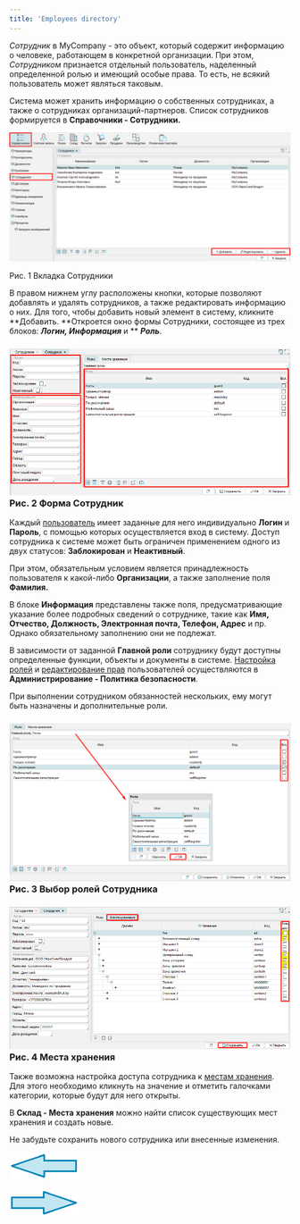 ```yaml
---
title: 'Employees directory'
---
```


*Сотрудник* в MyCompany - это объект, который содержит информацию о человеке, работающем в конкретной организации. При этом, *Сотрудником* признается отдельный пользователь, наделенный определенной ролью и имеющий особые права. То есть, не всякий пользователь может являться таковым.

Система может хранить информацию о собственных сотрудниках, а также о сотрудниках организаций-партнеров. Список сотрудников формируется в **Справочники - Сотрудники.**

![](attachments/20711668/20711672.png)  
  
Рис. 1 Вкладка Сотрудники

  

В правом нижнем углу расположены кнопки, которые позволяют добавлять и удалять сотрудников, а также редактировать информацию о них. Для того, чтобы добавить новый элемент в систему, кликните **Добавить. **Откроется окно формы Сотрудники, состоящее из трех блоков: ***Логин, Информация*** и ** ***Роль***.

### ![](attachments/20711668/20711671.png)  Рис. 2 Форма Сотрудник

  

Каждый [пользователь](Users.md) имеет заданные для него индивидуально **Логин** и **Пароль**, с помощью которых осуществляется вход в систему. Доступ сотрудника к системе может быть ограничен применением одного из двух статусов: **Заблокирован** и **Неактивный**.

При этом, обязательным условием является принадлежность пользователя к какой-либо **Организации**, а также заполнение поля **Фамилия.**

В блоке **Информация** представлены также поля, предусматривающие указание более подробных сведений о сотруднике, такие как **Имя, Отчество, Должность, Электронная почта, Телефон, Адрес** и пр. Однако обязательному заполнению они не подлежат.

  

  

  

  

  

В зависимости от заданной **Главной роли** сотруднику будут доступны определенные функции, объекты и документы в системе. [Настройка ролей](User_roles.md) и [редактирование прав](Role_permissions.md) пользователей осуществляются в **Администрирование - Политика безопасности**.

При выполнении сотрудником обязанностей нескольких, ему могут быть назначены и дополнительные роли.

### ![](attachments/20711668/20711669.png) Рис. 3 Выбор ролей Сотрудника

### ![](attachments/20711668/20711670.png)  Рис. 4 Места хранения

  

  

Также возможна настройка доступа сотрудника к [местам хранения](Location_settings.md). Для этого необходимо кликнуть на значение и отметить галочками категории, которые будут для него открыты.

В **Склад - Места** **хранения** можно найти список существующих мест хранения и создать новые.

  

Не забудьте сохранить нового сотрудника или внесенные изменения.

  

  

[![](attachments/12812599/12812601.png)](Attributes.md)

[![](attachments/12812599/12812600.png)](Contracts_directory.md)

